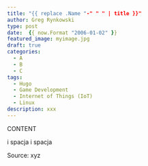 ```yaml
---
title: "{{ replace .Name "-" " " | title }}"
author: Greg Rynkowski
type: post
date:  {{ now.Format "2006-01-02" }}
featured_image: myimage.jpg
draft: true
categories:
  - A
  - B
  - C
tags:
  - Hugo
  - Game Development
  - Internet of Things (IoT)
  - Linux
description: xxx
---
```


CONTENT

i&nbsp;spacja
i spacja

Source: xyz
